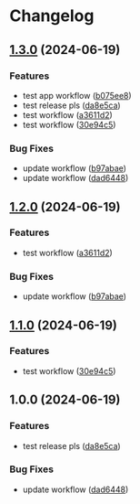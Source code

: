 # Changelog

## [1.3.0](https://github.com/tonywu0821/nx-monorepo/compare/v1.2.0...v1.3.0) (2024-06-19)


### Features

* test app workflow ([b075ee8](https://github.com/tonywu0821/nx-monorepo/commit/b075ee852e0e4f53201c3bd443979d54a55cf421))
* test release pls ([da8e5ca](https://github.com/tonywu0821/nx-monorepo/commit/da8e5cad5c87b0dedabdaa183a7421d9f02af1bc))
* test workflow ([a3611d2](https://github.com/tonywu0821/nx-monorepo/commit/a3611d259094c09346dd4aa761db5e776967da9e))
* test workflow ([30e94c5](https://github.com/tonywu0821/nx-monorepo/commit/30e94c53349da1ac0bce46f7ca6554d632030250))


### Bug Fixes

* update workflow ([b97abae](https://github.com/tonywu0821/nx-monorepo/commit/b97abae79f9e159d6ca0b284ac44fb7693c3a1cf))
* update workflow ([dad6448](https://github.com/tonywu0821/nx-monorepo/commit/dad64485a2da5fed437dcbac2d810bf66d9eced4))

## [1.2.0](https://github.com/tonywu0821/nx-monorepo/compare/v1.1.0...v1.2.0) (2024-06-19)


### Features

* test workflow ([a3611d2](https://github.com/tonywu0821/nx-monorepo/commit/a3611d259094c09346dd4aa761db5e776967da9e))


### Bug Fixes

* update workflow ([b97abae](https://github.com/tonywu0821/nx-monorepo/commit/b97abae79f9e159d6ca0b284ac44fb7693c3a1cf))

## [1.1.0](https://github.com/tonywu0821/nx-monorepo/compare/v1.0.0...v1.1.0) (2024-06-19)


### Features

* test workflow ([30e94c5](https://github.com/tonywu0821/nx-monorepo/commit/30e94c53349da1ac0bce46f7ca6554d632030250))

## 1.0.0 (2024-06-19)


### Features

* test release pls ([da8e5ca](https://github.com/tonywu0821/nx-monorepo/commit/da8e5cad5c87b0dedabdaa183a7421d9f02af1bc))


### Bug Fixes

* update workflow ([dad6448](https://github.com/tonywu0821/nx-monorepo/commit/dad64485a2da5fed437dcbac2d810bf66d9eced4))
